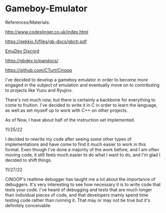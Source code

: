 # Gameboy-Emulator

References/Materials:

http://www.codeslinger.co.uk/index.html

https://gekkio.fi/files/gb-docs/gbctr.pdf

[EmuDev Discord](https://emudev.org/)

https://gbdev.io/pandocs/

https://github.com/CTurt/Cinoop


I've decided to develop a gameboy emulator in order to become more engaged in the subject of emulation and eventually move on to contributing to projects
like Yuzu and Ryujinx. 

There's not much now, but there is certainly a backbone for everything to come to fruition. 
I've decided to write it in C in order to learn the language, as well as set myself up to work with C++ on other projects. 

As of Now, I have about half of the instruction set implemented. 

11/25/22

I decided to rewrite my code after seeing some other types of implementations and have come to find it much easier to work in this format. 
Even though I've done a majority of the work before, and I am often moving code, it still feels much easier to do what I want to do, and I'm
glad I decided to shift things. 

11/27/22

CINOOP's realtime debugger has taught me a lot about the importance of debuggers. It's very interesting to see how necessary it is to write
code that tests your code. I've heard of debugging and tests that are much longer than individual pieces of code, and that developers mainly
spend time testing code rather than running it. That may or may not be true but it's definitely conceivable. 

